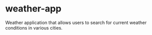 # weather-app
Weather application that allows users to search for current weather conditions in various cities.
